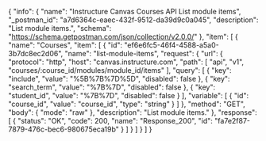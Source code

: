 {
  "info": {
    "name": "Instructure Canvas Courses API List module items",
    "_postman_id": "a7d6364c-eaec-432f-9512-da39d9c0a045",
    "description": "List module items.",
    "schema": "https://schema.getpostman.com/json/collection/v2.0.0/"
  },
  "item": [
    {
      "name": "Courses",
      "item": [
        {
          "id": "ef6e6fc5-46f4-4588-a5a0-3b7dc8ec2d06",
          "name": "list-module-items",
          "request": {
            "url": {
              "protocol": "http",
              "host": "canvas.instructure.com",
              "path": [
                "api",
                "v1",
                "courses/:course_id/modules/module_id/items"
              ],
              "query": [
                {
                  "key": "include",
                  "value": "%5B%7B%7D%5D",
                  "disabled": false
                },
                {
                  "key": "search_term",
                  "value": "%7B%7D",
                  "disabled": false
                },
                {
                  "key": "student_id",
                  "value": "%7B%7D",
                  "disabled": false
                }
              ],
              "variable": [
                {
                  "id": "course_id",
                  "value": "course_id",
                  "type": "string"
                }
              ]
            },
            "method": "GET",
            "body": {
              "mode": "raw"
            },
            "description": "List module items."
          },
          "response": [
            {
              "status": "OK",
              "code": 200,
              "name": "Response_200",
              "id": "fa7e2f87-7879-476c-bec6-980675eca19b"
            }
          ]
        }
      ]
    }
  ]
}